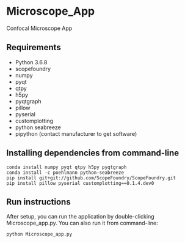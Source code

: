 # Microscope_App
Confocal Microscope App

## Requirements
- Python 3.6.8
- scopefoundry
- numpy
- pyqt
- qtpy
- h5py
- pyqtgraph
- pillow
- pyserial
- customplotting
- python seabreeze
- pipython (contact manufacturer to get software)

## Installing dependencies from command-line
```
conda install numpy pyqt qtpy h5py pyqtgraph
conda install -c poehlmann python-seabreeze
pip install git+git://github.com/ScopeFoundry/ScopeFoundry.git
pip install pillow pyserial customplotting==0.1.4.dev0
```

## Run instructions
After setup, you can run the application by double-clicking Microscope_app.py.
You can also run it from command-line:
```
python Microscope_app.py
```
